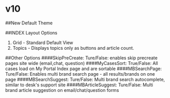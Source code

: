 # v10
##New Default Theme


##INDEX Layout Options
1. Grid - Standard Default View
2. Topics - Displays topics only as buttons and article count.

##Other Options
####SkipPreCreate:
Ture/False: enables skip precreate pages site wide (email,chat, question)
####MyCasesSort:
True/False: All cases load on My Portal Index page and are sortable
####MBSearchPage:
Ture/False: Enables multi brand search page - all results/brands on one page 
####MBSearchSuggest:
Ture/False: Multi brand search autocomplete, similar to desk's support site 
####MBArticleSuggest:
Ture/False: Multi brand article suggestion on email/chat/question forms 



